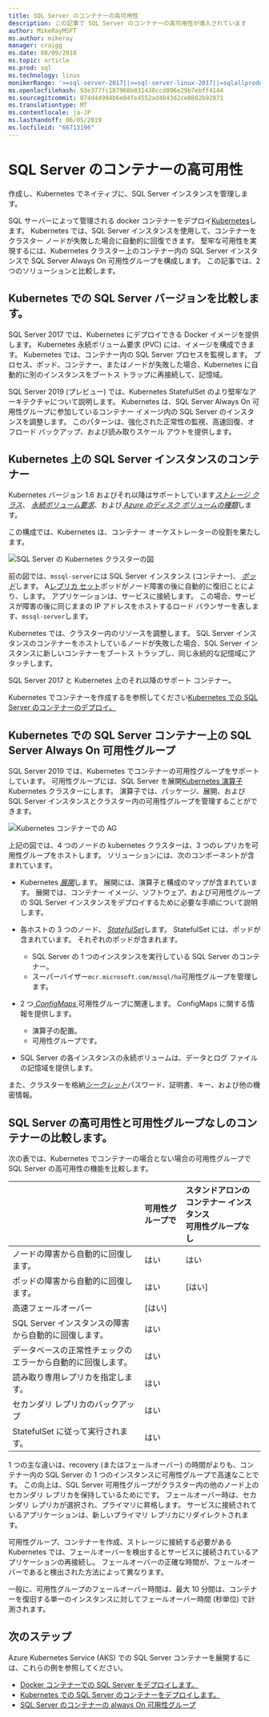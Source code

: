 ```yaml
---
title: SQL Server のコンテナーの高可用性
description: この記事で SQL Server のコンテナーの高可用性が導入されています
author: MikeRayMSFT
ms.author: mikeray
manager: craigg
ms.date: 08/09/2018
ms.topic: article
ms.prod: sql
ms.technology: linux
monikerRange: '>=sql-server-2017||>=sql-server-linux-2017||=sqlallproducts-allversions'
ms.openlocfilehash: 93e377fc187968b031438ccd896e29b7ebff4144
ms.sourcegitcommit: 074d44994b6e84fe4552ad4843d2ce0882b92871
ms.translationtype: MT
ms.contentlocale: ja-JP
ms.lasthandoff: 06/05/2019
ms.locfileid: "66713196"
---
```

# <a name="high-availability-for-sql-server-containers"></a>SQL Server のコンテナーの高可用性

作成し、Kubernetes でネイティブに、SQL Server インスタンスを管理します。

SQL サーバーによって管理される docker コンテナーをデプロイ[Kubernetes](https://kubernetes.io/)します。 Kubernetes では、SQL Server インスタンスを使用して、コンテナーをクラスター ノードが失敗した場合に自動的に回復できます。 堅牢な可用性を実現するには、Kubernetes クラスター上のコンテナー内の SQL Server インスタンスで SQL Server Always On 可用性グループを構成します。 この記事では、2 つのソリューションと比較します。

## <a name="compare-sql-server-versions-on-kubernetes"></a>Kubernetes での SQL Server バージョンを比較します。

SQL Server 2017 では、Kubernetes にデプロイできる Docker イメージを提供します。 Kubernetes 永続ボリューム要求 (PVC) には、イメージを構成できます。 Kubernetes では、コンテナー内の SQL Server プロセスを監視します。 プロセス、ポッド、コンテナー、またはノードが失敗した場合、Kubernetes に自動的に別のインスタンスをブートス トラップに再接続して、記憶域。

SQL Server 2019 (プレビュー) では、Kubernetes StatefulSet のより堅牢なアーキテクチャについて説明します。 Kubernetes は、SQL Server Always On 可用性グループに参加しているコンテナー イメージ内の SQL Server のインスタンスを調整します。 このパターンは、強化された正常性の監視、高速回復、オフロード バックアップ、および読み取りスケール アウトを提供します。  

## <a name="container-with-sql-server-instance-on-kubernetes"></a>Kubernetes 上の SQL Server インスタンスのコンテナー

Kubernetes バージョン 1.6 およびそれ以降はサポートしています[*ストレージ クラス*](https://kubernetes.io/docs/concepts/storage/storage-classes/)、 [*永続ボリューム要求*](https://kubernetes.io/docs/concepts/storage/storage-classes/#persistentvolumeclaims)、および[ *Azure のディスク ボリュームの種類*](https://github.com/kubernetes/examples/tree/master/staging/volumes/azure_disk)します。 

この構成では、Kubernetes は、コンテナー オーケストレーターの役割を果たします。 

![SQL Server の Kubernetes クラスターの図](media/tutorial-sql-server-containers-kubernetes/kubernetes-sql.png)

前の図では、`mssql-server`には SQL Server インスタンス (コンテナー)、 [*ポッド*](https://kubernetes.io/docs/concepts/workloads/pods/pod/)します。 A[レプリカ セット](https://kubernetes.io/docs/concepts/workloads/controllers/replicaset/)ポッドがノード障害の後に自動的に復旧ことにより、します。 アプリケーションは、サービスに接続します。 この場合、サービスが障害の後に同じままの IP アドレスをホストするロード バランサーを表します、`mssql-server`します。

Kubernetes では、クラスター内のリソースを調整します。 SQL Server インスタンスのコンテナーをホストしているノードが失敗した場合、SQL Server インスタンスに新しいコンテナーをブートス トラップし、同じ永続的な記憶域にアタッチします。

SQL Server 2017 と Kubernetes 上のそれ以降のサポート コンテナー。

Kubernetes でコンテナーを作成するを参照してください[Kubernetes での SQL Server のコンテナーのデプロイ。](tutorial-sql-server-containers-kubernetes.md)

## <a name="a-sql-server-always-on-availability-group-on-sql-server-containers-in-kubernetes"></a>Kubernetes での SQL Server コンテナー上の SQL Server Always On 可用性グループ

SQL Server 2019 では、Kubernetes でコンテナーの可用性グループをサポートしています。 可用性グループには、SQL Server を展開[Kubernetes 演算子](https://coreos.com/blog/introducing-operators.html)Kubernetes クラスターにします。 演算子では、パッケージ、展開、および SQL Server インスタンスとクラスター内の可用性グループを管理することができます。

![Kubernetes コンテナーでの AG](media/tutorial-sql-server-ag-containers-kubernetes/KubernetesCluster.png)

上記の図では、4 つのノードの kubernetes クラスターは、3 つのレプリカを可用性グループをホストします。 ソリューションには、次のコンポーネントが含まれています。

* Kubernetes [*展開*](https://kubernetes.io/docs/concepts/workloads/controllers/deployment/)します。 展開には、演算子と構成のマップが含まれています。 展開では、コンテナー イメージ、ソフトウェア、および可用性グループの SQL Server インスタンスをデプロイするために必要な手順について説明します。

* 各ホストの 3 つのノード、 [ *StatefulSet*](https://kubernetes.io/docs/concepts/workloads/controllers/statefulset/)します。 StatefulSet には、ポッドが含まれています。 それぞれのポッドが含まれます。
  * SQL Server の 1 つのインスタンスを実行している SQL Server のコンテナー。
  * スーパーバイザー`mcr.microsoft.com/mssql/ha`可用性グループを管理します。

* 2 つ[ *ConfigMaps* ](https://kubernetes.io/docs/tasks/configure-pod-container/configure-pod-configmap/)可用性グループに関連します。 ConfigMaps に関する情報を提供します。
  * 演算子の配置。
  * 可用性グループです。

 * SQL Server の各インスタンスの永続ボリュームは、データとログ ファイルの記憶域を提供します。

また、クラスターを格納[*シークレット*](https://kubernetes.io/docs/concepts/configuration/secret/)パスワード、証明書、キー、および他の機密情報。

## <a name="compare-sql-server-high-availability-on-containers-with-and-without-the-availability-group"></a>SQL Server の高可用性と可用性グループなしのコンテナーの比較します。

次の表では、Kubernetes でコンテナーの場合とない場合の可用性グループで SQL Server の高可用性の機能を比較します。

| |可用性グループで | スタンドアロンのコンテナー インスタンス<br/> 可用性グループなし
|:------|:------|:------
|ノードの障害から自動的に回復します。 | はい | はい
|ポッドの障害から自動的に回復します。 | はい | [はい]
|高速フェールオーバー |[はい] |
|SQL Server インスタンスの障害から自動的に回復します。 | はい | 
|データベースの正常性チェックのエラーから自動的に回復します。 | はい | 
|読み取り専用レプリカを指定します。 | はい |
|セカンダリ レプリカのバックアップ | はい | 
|StatefulSet に従って実行されます。 | はい | 

1 つの主な違いは、recovery (またはフェールオーバー) の時間がよりも、コンテナー内の SQL Server の 1 つのインスタンスに可用性グループで高速なことです。 この向上は、SQL Server 可用性グループがクラスター内の他のノード上のセカンダリ レプリカを保持しているためにです。 フェールオーバー時は、セカンダリ レプリカが選択され、プライマリに昇格します。 サービスに接続されているアプリケーションは、新しいプライマリ レプリカにリダイレクトされます。

可用性グループ、コンテナーを作成、ストレージに接続する必要がある Kubernetes では、フェールオーバーを検出するとサービスに接続されているアプリケーションの再接続し。 フェールオーバーの正確な時間が、フェールオーバーであると検出された方法によって異なります。 

一般に、可用性グループのフェールオーバー時間は、最大 10 分間は、コンテナーを復旧する単一のインスタンスに対してフェールオーバー時間 (秒単位) で計測されます。

## <a name="next-steps"></a>次のステップ

Azure Kubernetes Service (AKS) での SQL Server コンテナーを展開するには、これらの例を参照してください。

* [Docker コンテナーでの SQL Server をデプロイします。](sql-server-linux-configure-docker.md)
* [Kubernetes での SQL Server のコンテナーをデプロイします。](tutorial-sql-server-containers-kubernetes.md)
* [SQL Server のコンテナーの always On 可用性グループ](sql-server-ag-kubernetes.md)

